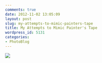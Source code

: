 ```yaml
---
comments: true
date: 2012-11-02 13:05:09
layout: post
slug: my-attempts-to-mimic-painters-tape
title: My Attempts to Mimic Painter's Tape
wordpress_id: 5131
categories:
- PhotoBlog
---
```


![](http://ryanfitzer.com/main/wp-content/uploads/2012/11/Photo1-950x709.jpg)
